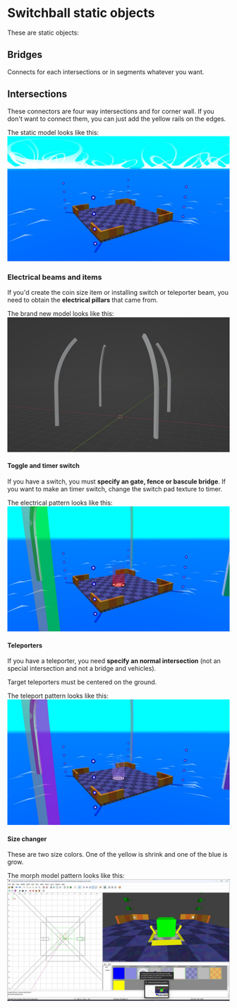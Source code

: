 # Switchball static objects
These are static objects:

## Bridges
Connects for each intersections or in segments whatever you want.

## Intersections
These connectors are four way intersections and for corner wall.
If you don't want to connect them, you can just add the yellow rails on the edges.

The static model looks like this:
![template-intersection](img/examples/intersection.jpg)

### Electrical beams and items
If you'd create the coin size item or installing switch or teleporter beam, you need to obtain the **electrical pillars** that came from.

The brand new model looks like this:
![template-electrical-quadpillar](img/examples/electrical-quadpillar.jpg)

#### Toggle and timer switch
If you have a switch, you must **specify an gate, fence or bascule bridge**.
If you want to make an timer switch, change the switch pad texture to timer.

The electrical pattern looks like this:
![template-intersection-toggletimer](img/examples/intersection-switch.jpg)

#### Teleporters
If you have a teleporter, you need **specify an normal intersection**
(not an special intersection and not a bridge and vehicles).

Target teleporters must be centered on the ground.

The teleport pattern looks like this:
![template-intersection-teleport](img/examples/intersection-teleport.jpg)

#### Size changer
These are two size colors. One of the yellow is shrink and one of the blue is grow.

The morph model pattern looks like this:
![template-intersection-size](img/examples/intersection-size1.jpg)
